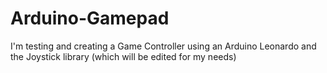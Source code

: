 # Arduino-Gamepad
I'm testing and creating a Game Controller using an Arduino Leonardo and the Joystick library (which will be edited for my needs)

